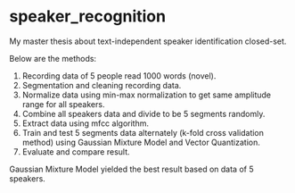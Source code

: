 # speaker_recognition

My master thesis about text-independent speaker identification closed-set. 

Below are the methods:
1) Recording data of 5 people read 1000 words (novel).
2) Segmentation and cleaning recording data.
3) Normalize data using min-max normalization to get same amplitude range for all speakers.
4) Combine all speakers data and divide to be 5 segments randomly.
5) Extract data using mfcc algorithm.
6) Train and test 5 segments data alternately (k-fold cross validation method) using Gaussian Mixture Model and Vector Quantization.
7) Evaluate and compare result.

Gaussian Mixture Model yielded the best result based on data of 5 speakers.
